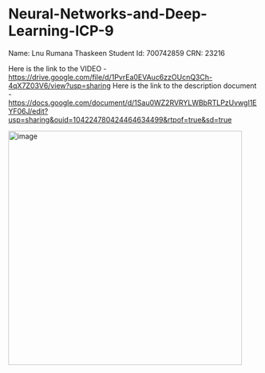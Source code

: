 # Neural-Networks-and-Deep-Learning-ICP-9

Name: Lnu Rumana Thaskeen Student Id: 700742859
CRN: 23216

Here is the link to the VIDEO - https://drive.google.com/file/d/1PvrEa0EVAuc6zzOUcnQ3Ch-4qX7Z03V6/view?usp=sharing Here is the link to the description document - https://docs.google.com/document/d/1Sau0WZ2RVRYLWBbRTLPzUvwgI1EYF06J/edit?usp=sharing&ouid=104224780424464634499&rtpof=true&sd=true

<img width="468" alt="image" src="https://user-images.githubusercontent.com/122562147/230224910-0a0acf13-43d1-4242-ae7b-1cba9100340f.png">
